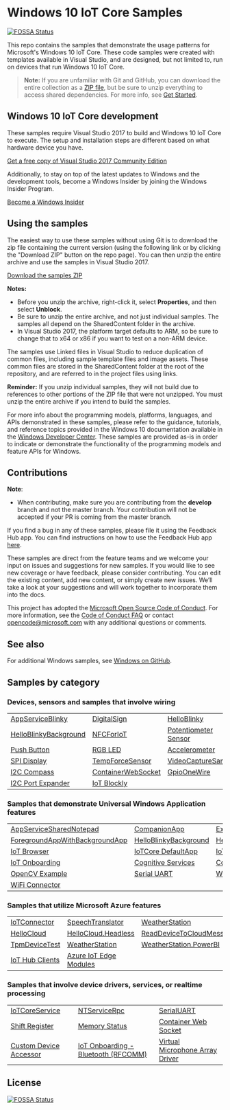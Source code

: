 <!---
  samplefwlink: https://go.microsoft.com/fwlink/?linkid=860459
--->

# Windows 10 IoT Core Samples
[![FOSSA Status](https://app.fossa.com/api/projects/git%2Bgithub.com%2FLuis-amigowifi%2FWindows-iotcore-samples.svg?type=shield)](https://app.fossa.com/projects/git%2Bgithub.com%2FLuis-amigowifi%2FWindows-iotcore-samples?ref=badge_shield)


This repo contains the samples that demonstrate the usage patterns for Microsoft's Windows 10 IoT Core. These code samples were created with templates available in Visual Studio, and are designed, but not limited to, run on devices that run Windows 10 IoT Core.

> **Note:** If you are unfamiliar with Git and GitHub, you can download the entire collection as a 
> [ZIP file](../../archive/master.zip), but be 
> sure to unzip everything to access shared dependencies. For more info, see [Get Started](https://docs.microsoft.com/en-us/windows/iot-core/getstarted). 

## Windows 10 IoT Core development

These samples require Visual Studio 2017 to build and Windows 10 IoT Core to execute.  The setup and installation steps are different based on what hardware device you have.

   [Get a free copy of Visual Studio 2017 Community Edition](http://go.microsoft.com/fwlink/p/?LinkID=280676)

Additionally, to stay on top of the latest updates to Windows and the development tools, become a Windows Insider by joining the Windows Insider Program.

   [Become a Windows Insider](https://insider.windows.com/)

## Using the samples

The easiest way to use these samples without using Git is to download the zip file containing the current version (using the following link or by clicking the "Download ZIP" button on the repo page). You can then unzip the entire archive and use the samples in Visual Studio 2017.

   [Download the samples ZIP](../../archive/master.zip)

   **Notes:** 
   * Before you unzip the archive, right-click it, select **Properties**, and then select **Unblock**.
   * Be sure to unzip the entire archive, and not just individual samples. The samples all depend on the SharedContent folder in the archive.   
   * In Visual Studio 2017, the platform target defaults to ARM, so be sure to change that to x64 or x86 if you want to test on a non-ARM device. 

The samples use Linked files in Visual Studio to reduce duplication of common files, including sample template files and image assets. These common files are stored in the SharedContent folder at the root of the repository, and are referred to in the project files using links.

**Reminder:** If you unzip individual samples, they will not build due to references to other portions of the ZIP file that were not unzipped. You must unzip the entire archive if you intend to build the samples.

For more info about the programming models, platforms, languages, and APIs demonstrated in these samples, please refer to the guidance, tutorials, and reference topics provided in the Windows 10 documentation available in the [Windows Developer Center](http://go.microsoft.com/fwlink/p/?LinkID=532421). These samples are provided as-is in order to indicate or demonstrate the functionality of the programming models and feature APIs for Windows.

## Contributions

**Note**:
* When contributing, make sure you are contributing from the **develop** branch and not the master branch. Your contribution will not be accepted if your PR is coming from the master branch. 

If you find a bug in any of these samples, please file it using the Feedback Hub app. You can find instructions on how to use the Feedback Hub app [here](https://social.msdn.microsoft.com/Forums/en-US/fad1c6a0-e578-44a7-8e8d-95cc28c06ccd/need-logs-if-your-device-hasnt-updated-to-the-latest-iotcore-version?forum=WindowsIoT).

These samples are direct from the feature teams and we welcome your input on issues and suggestions for new samples. If you would like to see new coverage or have feedback, please consider contributing. You can edit the existing content, add new content, or simply create new issues. We’ll take a look at your suggestions and will work together to incorporate them into the docs.

This project has adopted the [Microsoft Open Source Code of Conduct](https://opensource.microsoft.com/codeofconduct/).
For more information, see the [Code of Conduct FAQ](https://opensource.microsoft.com/codeofconduct/faq/)
or contact [opencode@microsoft.com](mailto:opencode@microsoft.com) with any additional questions or comments.

## See also

For additional Windows samples, see [Windows on GitHub](http://microsoft.github.io/windows/). 

## Samples by category

### Devices, sensors and samples that involve wiring

<table>
 <tr>
  <td><a href="Samples/AppServiceBlinky">AppServiceBlinky</a></td>
  <td><a href="Samples/DigitalSign">DigitalSign</a></td>
  <td><a href="Samples/HelloBlinky">HelloBlinky</a></td>
 </tr>
 </tr>
 <tr>
  <td><a href="Samples/HelloBlinkyBackground">HelloBlinkyBackground</a></td>
  <td><a href="Samples/NFCForIoT">NFCForIoT</a></td>
  <td><a href="Samples/PotentiometerSensor">Potentiometer Sensor</a></td> </tr>
 <tr>
  <td><a href="Samples/PushButton">Push Button</a></td>
  <td><a href="Samples/RGBLED">RGB LED</a></td>
  <td><a href="Samples/Accelerometer">Accelerometer</a></td>
 </tr>
 <tr>
  <td><a href="Samples/SPIDisplay">SPI Display</a></td>
  <td><a href="Samples/TempForceSensor">TempForceSensor</a></td>
  <td><a href="Samples/VideoCaptureSample">VideoCaptureSample</a></td>
 </tr>
  <tr>
  <td><a href="Samples/I2CCompass">I2C Compass</a></td>
  <td><a href="Samples/ContainerWebSocket">ContainerWebSocket</a></td>
  <td><a href="Samples/GpioOneWire">GpioOneWire</a></td>
 </tr>
  <tr>
  <td><a href="Samples/I2cPortExpander">I2C Port Expander</a></td>
  <td><a href="Samples/IoTBlockly">IoT Blockly</a></td>
 </tr>
</table>

### Samples that demonstrate Universal Windows Application features 

<table>
 <tr>
  <td><a href="Samples/AppServiceSharedNotepad">AppServiceSharedNotepad</a></td>
  <td><a href="Samples/CompanionApp">CompanionApp</a></td>
  <td><a href="Samples/ExternalProcessLauncher">ExternalProcessLauncher</a></td>
 </tr>
 <tr>
  <td><a href="Samples/ForegroundAppWithBackgroundApp">ForegroundAppWithBackgroundApp</a></td>
  <td><a href="Samples/HelloBlinkyBackground">HelloBlinkyBackground</a></td>
  <td><a href="Samples/HelloWorld">HelloWorld</a></td>
 </tr>
 <tr>
  <td><a href="Samples/IoTBrowser">IoT Browser</a></td>
  <td><a href="Samples/IoTCoreDefaultApp">IoTCore DefaultApp</a></td>
  <td><a href="Samples/IoTCoreMediaPlayer">IoTCore MediaPlayer</a></td>
 </tr>
 <tr>
  <td><a href="Samples/IoTOnboarding">IoT Onboarding</a></td>
  <td><a href="Samples/CognitiveServicesExample">Cognitive Services</a></td>
  <td><a href="Samples/CompanionApp">Companion App</a></td>
 </tr>
  <tr>
  <td><a href="Samples/OpenCVExample">OpenCV Example</a></td>
  <td><a href="Samples/SerialUART">Serial UART</a></td>
  <td><a href="Samples/WebcamApp">Webcam App</a></td>
 </tr>
  <tr>
 <td><a href="Samples/WiFiConnector">WiFi Connector</a></td>
 </tr>
</table>

### Samples that utilize Microsoft Azure features

<table>
  <tr>
  <td><a href="Samples/IoTConnector">IoTConnector</a></td>
  <td><a href="Samples/SpeechTranslator">SpeechTranslator</a></td>
  <td><a href="Samples/WeatherStation">WeatherStation</a></td>
 </tr>
 <tr>
  <td><a href="Samples/Azure/HelloCloud">HelloCloud</a></td>
  <td><a href="Samples/Azure/HelloCloud.Headless">HelloCloud.Headless</a></td>
  <td><a href="Samples/Azure/ReadDeviceToCloudMessages">ReadDeviceToCloudMessages</a></td>
 </tr>
 <tr>
  <td><a href="Samples/Azure/TpmDeviceTest">TpmDeviceTest</a></td>
  <td><a href="Samples/Azure/WeatherStation">WeatherStation</a></td>
  <td><a href="Samples/Azure/WeatherStation.PowerBI">WeatherStation.PowerBI</a></td>
 </tr>
 <tr>
  <td><a href="Samples/Azure/IoTHubClients">IoT Hub Clients</a></td>
  <td><a href="Samples/EdgeModules">Azure IoT Edge Modules</a></td>
 </tr>
</table>


### Samples that involve device drivers, services, or realtime processing

<table>
 <tr>
  <td><a href="Samples/IoTCoreService">IoTCoreService</a></td>
  <td><a href="Samples/NTServiceRpc">NTServiceRpc</a></td>
  <td><a href="Samples/SerialUART">SerialUART</a></td>
 </tr>
 <tr>
  <td><a href="Samples/ShiftRegister">Shift Register</a></td>
  <td><a href="Samples/MemoryStatus">Memory Status</a></td>
   <td><a href="Samples/ContainerWebSocket">Container Web Socket</a></td>
 </tr>
  <tr>
  <td><a href="Samples/CustomDeviceAccessor">Custom Device Accessor</a></td>
  <td><a href="Samples/IoTOnboarding_RFCOMM">IoT Onboarding - Bluetooth (RFCOMM)</a></td>
   <td><a href="Samples/VirtualMicrophoneArrayDriver">Virtual Microphone Array Driver</a></td>
 </tr>
</table>


## License
[![FOSSA Status](https://app.fossa.com/api/projects/git%2Bgithub.com%2FLuis-amigowifi%2FWindows-iotcore-samples.svg?type=large)](https://app.fossa.com/projects/git%2Bgithub.com%2FLuis-amigowifi%2FWindows-iotcore-samples?ref=badge_large)